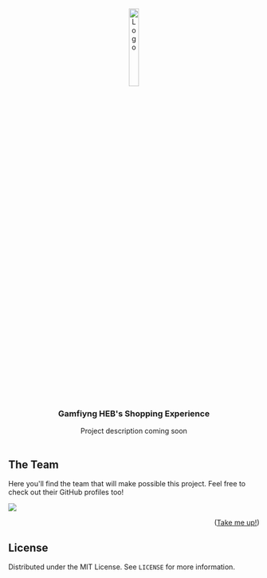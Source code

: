 <!-- Brandon Hdz -->
<!-- Ivan -->
<!-- Ricardo Rdz -->

<a name="readme-top"></a>
<!-- Test -->
<!-- PROJECT LOGO -->
<br />
<div align="center">
  <a target="_blank" href="https://github.com/Axel3246/Smart-TrafficAgent-TEC">
    <img src="https://lh3.googleusercontent.com/E-F4LA5tWkNo1kmN4JgJlfdTr-fjNlNHLA69_H41S1cP7q2lzDJkchx_ANx6lbgPWGof6ytNHwNUf0qELh73H7zXBw0R19hY-z1IJD-iyiFI_MP1PJFKttohQYHWbit_WJnHA2PmHk9GkHuqQlT2bNgKzFMQyfw_oeHHxgq-VpfNxdNQXI-4r_6r5GLmmMdMgBoVNCRjt2q7s7OdJOdTkvHejPRbhiXEkmEjzGA8d2cHbfKOJcRJrSXkhzOh7PEFpfbu3jXhJNEQAbQ-gryaFyNorOxo2LpZK5jNqYMqgG4pgMhpcv6_810RQU3H53f22CQzYV9UR0KKxmiwdL9BQugGufOSgeAxAjEQk2nIsDLTjTUplRrjzWN4_lbigYyWHbA_yPbKEwcp_crti4k4TRcu8dYOh7sL6M6mnRrhVRBTBwIjXHqI7TlSU5RrZCtiMSXqqS7gM3q6Eb8VfSFVIBijMzDPthJ14e0amEAbG5MhfiGV4_YSpQJcqa7sSUJX5EVCuBh7BDxs3ST5_R8YW_6hueGVXm3168viuKsmwtYU0j7MoU7v5QUjq8xo67LkquW1eTjLJd7VU28SiHyB1qT8HDS7hRyeKzm8WNZy87rEk51UWcA1KPH14bNqWpZjQIswo3IhqPVBI3iebGpavYuk2cWERj2yahgRcfmvIdLIn7GU2_ZdLxc9LiWwkEHvyNx-o72slRBBPOnweiKXq15KFr334jvj7LiwRqXZcCNWACsboAOE-zUdsZZqcJeU2lVxCHJyZ_7TeW_sDKzYF3PsW95jqEWshbW818hFKYC19sJ74kOWwuNYLjKyq022xoEPjlaFt50neoYzUP0cfRL9-mHARoCEck9VpnhQWRyaEcdJ9f05UTFdcoiOmcT0pKt-mlByhh-kTgZ5sz_ZDXGsn25cJmuK4spaCFFoqXuJqzIDDSbLXKG-7Kr20FeMimkqMxNs7-SqdjzxAJCjr2vF-_91pYafstQsm-LXN7HsBtNFNCaTJbvnen2Ki-nvncLjGvmxVKtxOcuxID9L7lFj9EsYEtWkEH23yjuPOLf1RwSflnwTbZMkk9Y=w1446-h1462-s-no?authuser=0" alt="Logo" width="20%" height="20%">
  </a>

<h3 align="center">Gamfiyng HEB's Shopping Experience</h3>

  <p align="center">
    Project description coming soon
    <br /><br />
  </p>
</div>


<!-- CONTRIBUTING -->
## The Team

Here you'll find the team that will make possible this project. Feel free to check out their GitHub profiles too!

<a href="https://github.com/axel3246/wikoopa/graphs/contributors">
  <img src="https://stg.contrib.rocks/image?repo=axel3246/wikoopa" />
</a>

<p align="right">(<a href="#readme-top">Take me up!</a>)</p>

<!-- LICENSE -->
## License

Distributed under the MIT License. See `LICENSE` for more information.

<!-- Lau Hdz -->


